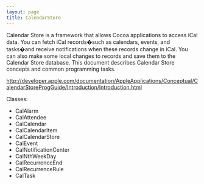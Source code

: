 ```yaml
---
layout: page
title: CalendarStore
---
```


Calendar Store is a framework that allows Cocoa applications to access iCal data. You can fetch iCal records�such as calendars, events, and tasks�and receive notifications when these records change in iCal. You can also make some local changes to records and save them to the Calendar Store database. This document describes Calendar Store concepts and common programming tasks.

http://developer.apple.com/documentation/AppleApplications/Conceptual/CalendarStoreProgGuide/Introduction/Introduction.html

Classes:


* CalAlarm
* CalAttendee
* CalCalendar
* CalCalendarItem
* CalCalendarStore
* CalEvent
* CalNotificationCenter
* CalNthWeekDay
* CalRecurrenceEnd
* CalRecurrenceRule
* CalTask

